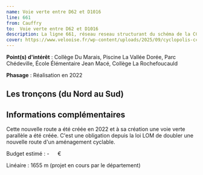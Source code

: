 ```yaml
---
name: Voie verte entre D62 et D1016
line: 661
from: Cauffry
to:  Voie verte entre D62 et D1016 
description: La ligne 661, réseau reseau structurant du schéma de la CCLVD (tronçon 61) concerne Cauffry - Voie verte entre D62 et D1016
cover: https://www.velooise.fr/wp-content/uploads/2025/09/cyclopolis-cclvd-61.jpg
---
```


**Point(s) d'intérêt** : Collège Du Marais, Piscine La Vallée Dorée, Parc Chédeville, École Élémentaire Jean Macé, Collège La Rochefoucauld

**Phasage** : Réalisation en 2022 


## Les tronçons (du Nord au Sud)

## Informations complémentaires

Cette nouvelle route a été créée en 2022 et à sa création une voie verte parallèle a été créée. C'est une obligation depuis la loi LOM de doubler une nouvelle route d'un aménagement cyclable.

Budget estimé :  -   € 

Linéaire : 1655 m (projet en cours par le département)

